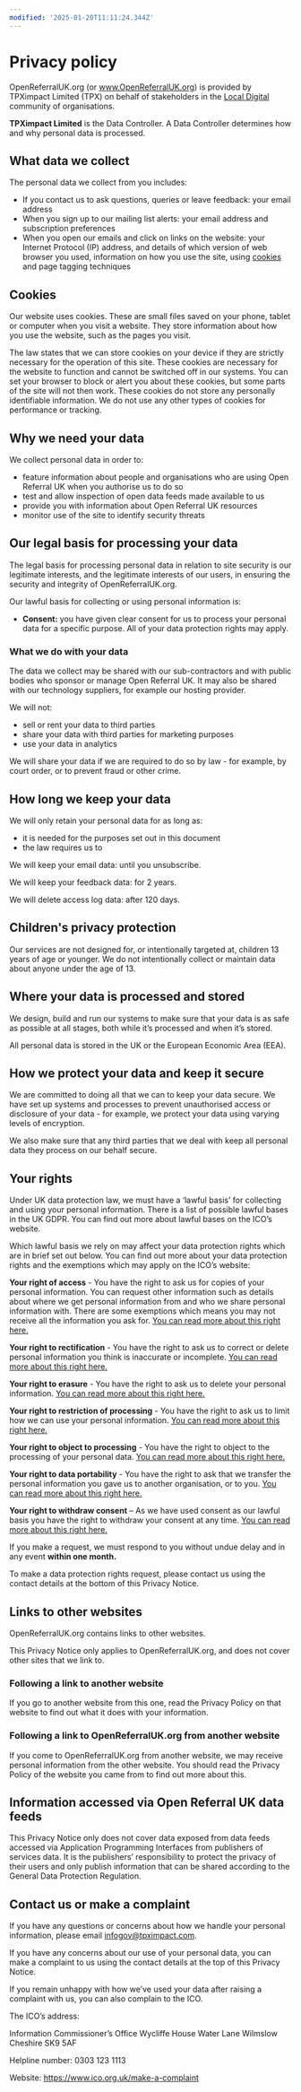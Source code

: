```yaml
---
modified: '2025-01-20T11:11:24.344Z'
---
```


# Privacy policy

OpenReferralUK.org (or www.OpenReferralUK.org) is provided by TPXimpact Limited (TPX) on behalf of stakeholders in the [Local Digital](https://localdigital.gov.uk/) community of organisations.

**TPXimpact Limited** is the Data Controller. A Data Controller determines how and why personal data is processed.

## What data we collect

The personal data we collect from you includes:

- If you contact us to ask questions, queries or leave feedback: your email address
- When you sign up to our mailing list alerts: your email address and subscription preferences
- When you open our emails and click on links on the website: your Internet Protocol (IP) address, and details of which version of web browser you used, information on how you use the site, using [cookies](https://www.gov.uk/support/cookies) and page tagging techniques

## Cookies

Our website uses cookies. These are small files saved on your phone, tablet or computer when you visit a website. They store information about how you use the website, such as the pages you visit.

The law states that we can store cookies on your device if they are strictly necessary for the operation of this site. These cookies are necessary for the website to function and cannot be switched off in our systems. You can set your browser to block or alert you about these cookies, but some parts of the site will not then work. These cookies do not store any personally identifiable information. We do not use any other types of cookies for performance or tracking.

## Why we need your data

We collect personal data in order to:

- feature information about people and organisations who are using Open Referral UK when you authorise us to do so
- test and allow inspection of open data feeds made available to us
- provide you with information about Open Referral UK resources
- monitor use of the site to identify security threats

## Our legal basis for processing your data

The legal basis for processing personal data in relation to site security is our legitimate interests, and the legitimate interests of our users, in ensuring the security and integrity of OpenReferralUK.org.

Our lawful basis for collecting or using personal information is:

- **Consent:** you have given clear consent for us to process your personal data for a specific purpose. All of your data protection rights may apply.

### What we do with your data

The data we collect may be shared with our sub-contractors and with public bodies who sponsor or manage Open Referral UK. It may also be shared with our technology suppliers, for example our hosting provider.

We will not:

- sell or rent your data to third parties
- share your data with third parties for marketing purposes
- use your data in analytics

We will share your data if we are required to do so by law - for example, by court order, or to prevent fraud or other crime.

## How long we keep your data

We will only retain your personal data for as long as:

- it is needed for the purposes set out in this document
- the law requires us to

We will keep your email data: until you unsubscribe.

We will keep your feedback data: for 2 years.

We will delete access log data: after 120 days.

## Children's privacy protection

Our services are not designed for, or intentionally targeted at, children 13 years of age or younger. We do not intentionally collect or maintain data about anyone under the age of 13.

## Where your data is processed and stored

We design, build and run our systems to make sure that your data is as safe as possible at all stages, both while it’s processed and when it’s stored.

All personal data is stored in the UK or the European Economic Area (EEA).

## How we protect your data and keep it secure

We are committed to doing all that we can to keep your data secure. We have set up systems and processes to prevent unauthorised access or disclosure of your data - for example, we protect your data using varying levels of encryption.

We also make sure that any third parties that we deal with keep all personal data they process on our behalf secure.

## Your rights

Under UK data protection law, we must have a ‘lawful basis’ for collecting and using your personal information. There is a list of possible lawful bases in the UK GDPR. You can find out more about lawful bases on the ICO’s website.

Which lawful basis we rely on may affect your data protection rights which are in brief set out below. You can find out more about your data protection rights and the exemptions which may apply on the ICO’s website:

**Your right of access** - You have the right to ask us for copies of your personal information. You can request other information such as details about where we get personal information from and who we share personal information with. There are some exemptions which means you may not receive all the information you ask for. [You can read more about this right here.](https://ico.org.uk/for-organisations/advice-for-small-organisations/create-your-own-privacy-notice/your-data-protection-rights/#roa)

**Your right to rectification** - You have the right to ask us to correct or delete personal information you think is inaccurate or incomplete. [You can read more about this right here.](https://ico.org.uk/for-organisations/advice-for-small-organisations/create-your-own-privacy-notice/your-data-protection-rights/#rtr)

**Your right to erasure** - You have the right to ask us to delete your personal information. [You can read more about this right here.](https://ico.org.uk/for-organisations/advice-for-small-organisations/create-your-own-privacy-notice/your-data-protection-rights/#rte)

**Your right to restriction of processing** - You have the right to ask us to limit how we can use your personal information. [You can read more about this right here.](https://ico.org.uk/for-organisations/advice-for-small-organisations/create-your-own-privacy-notice/your-data-protection-rights/#rtrop)

**Your right to object to processing** - You have the right to object to the processing of your personal data. [You can read more about this right here.](https://ico.org.uk/for-organisations/advice-for-small-organisations/create-your-own-privacy-notice/your-data-protection-rights/#rto)

**Your right to data portability** - You have the right to ask that we transfer the personal information you gave us to another organisation, or to you. [You can read more about this right here.](https://ico.org.uk/for-organisations/advice-for-small-organisations/create-your-own-privacy-notice/your-data-protection-rights/#rtdp)

**Your right to withdraw consent** – As we have used consent as our lawful basis you have the right to withdraw your consent at any time. [You can read more about this right here.](https://ico.org.uk/for-organisations/advice-for-small-organisations/create-your-own-privacy-notice/your-data-protection-rights/#rtwc)

If you make a request, we must respond to you without undue delay and in any event **within one month.**

To make a data protection rights request, please contact us using the contact details at the bottom of this Privacy Notice.

## Links to other websites

OpenReferralUK.org contains links to other websites.

This Privacy Notice only applies to OpenReferralUK.org, and does not cover other sites that we link to.

### Following a link to another website

If you go to another website from this one, read the Privacy Policy on that website to find out what it does with your information.

### Following a link to OpenReferralUK.org from another website

If you come to OpenReferralUK.org from another website, we may receive personal information from the other website. You should read the Privacy Policy of the website you came from to find out more about this.

## Information accessed via Open Referral UK data feeds

This Privacy Notice only does not cover data exposed from data feeds accessed via Application Programming Interfaces from publishers of services data. It is the publishers’ responsibility to protect the privacy of their users and only publish information that can be shared according to the General Data Protection Regulation.

## Contact us or make a complaint

If you have any questions or concerns about how we handle your personal information, please email infogov@tpximpact.com.

If you have any concerns about our use of your personal data, you can make a complaint to us using the contact details at the top of this Privacy Notice.

If you remain unhappy with how we’ve used your data after raising a complaint with us, you can also complain to the ICO.

The ICO’s address:

Information Commissioner’s Office
Wycliffe House
Water Lane
Wilmslow
Cheshire
SK9 5AF

Helpline number: 0303 123 1113

Website: https://www.ico.org.uk/make-a-complaint
